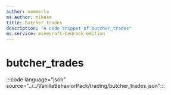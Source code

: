 ```yaml
---
author: mammerla
ms.author: mikeam
title: butcher_trades
description: "A code snippet of butcher_trades"
ms.service: minecraft-bedrock-edition
---
```


# butcher_trades

:::code language="json" source="../../VanillaBehaviorPack/trading/butcher_trades.json":::
